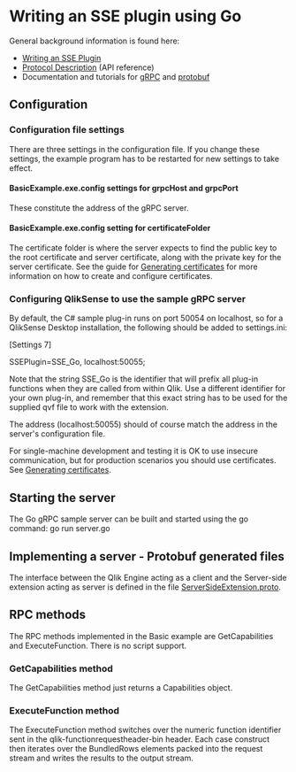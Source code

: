 # Writing an SSE plugin using Go

General background information is found here:

* [Writing an SSE Plugin](../../docs/writing_a_plugin.md)
* [Protocol Description](../../docs/SSE_Protocol.md) (API reference)
* Documentation and tutorials for [gRPC](http://www.grpc.io/docs/) and [protobuf](https://developers.google.com/protocol-buffers/docs/overview)

## Configuration

### Configuration file settings

There are three settings in the configuration file. If you change these settings, the example program has to be restarted for new settings to take effect.
#### BasicExample.exe.config settings for grpcHost and grpcPort
These constitute the address of the gRPC server.

#### BasicExample.exe.config setting for certificateFolder
The certificate folder is where the server expects to find the public key to the root certificate and server certificate, along with the private key for the server certificate.
See the guide for [Generating certificates](../../generate_certs_guide/README.md) for more information on how to create and configure certificates.

### Configuring QlikSense to use the sample gRPC server
By default, the C# sample plug-in runs on port 50054 on localhost, so for a QlikSense Desktop installation, the following should be added to settings.ini:

[Settings 7] 

SSEPlugin=SSE_Go, localhost:50055;

Note that the string SSE_Go is the identifier that will prefix all plug-in functions when they are called from within Qlik.
Use a different identifier for your own plug-in, and remember that this exact string has to be used for the supplied qvf file to work with the extension.

The address (localhost:50055) should of course match the address in the server's configuration file.

For single-machine development and testing it is OK to use insecure communication, but for production scenarios you should use certificates. See [Generating certificates](../../generate_certs_guide/README.md).

## Starting the server

The Go gRPC sample server can be built and started using the go command:
go run server.go

## Implementing a server - Protobuf generated files
The interface between the Qlik Engine acting as a client and the Server-side extension acting as server is defined in 
the file [ServerSideExtension.proto](../../proto/ServerSideExtension.proto). 


## RPC methods
The RPC methods implemented in the Basic example are GetCapabilities and ExecuteFunction. There is no script support.

### GetCapabilities method
The GetCapabilities method just returns a Capabilities object.

### ExecuteFunction method
The ExecuteFunction method switches over the numeric function identifier sent in the qlik-functionrequestheader-bin header. 
Each case construct then iterates over the BundledRows elements packed into the request stream and writes the results to the output stream. 

